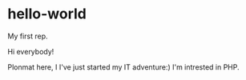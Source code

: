 # hello-world
My first rep.


Hi everybody!

Plonmat here,
I I've just started my IT adventure:)
I'm intrested in PHP.

